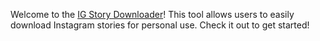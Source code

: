 Welcome to the [IG Story Downloader](https://itsiganony.com/ig-story-downloader/)! This tool allows users to easily download Instagram stories for personal use. Check it out to get started!
